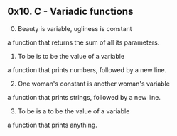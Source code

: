 ## 0x10. C - Variadic functions

0. Beauty is variable, ugliness is constant

a function that returns the sum of all its parameters.

1. To be is to be the value of a variable

a function that prints numbers, followed by a new line.

2. One woman's constant is another woman's variable

a function that prints strings, followed by a new line.

3. To be is a to be the value of a variable

a function that prints anything.
